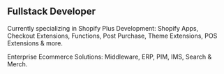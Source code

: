 ## Fullstack Developer
Currently specializing in Shopify Plus Development:
Shopify Apps, Checkout Extensions, Functions, Post Purchase, Theme Extensions, POS Extensions & more.

Enterprise Ecommerce Solutions: Middleware, ERP, PIM, IMS, Search & Merch.



<!--
**NolWag/NolWag** is a ✨ _special_ ✨ repository because its `README.md` (this file) appears on your GitHub profile.

Here are some ideas to get you started:

- 🔭 I’m currently working on ...
- 🌱 I’m currently learning ...
- 👯 I’m looking to collaborate on ...
- 🤔 I’m looking for help with ...
- 💬 Ask me about ...
- 📫 How to reach me: ...
- 😄 Pronouns: ...
- ⚡ Fun fact: ...
-->
